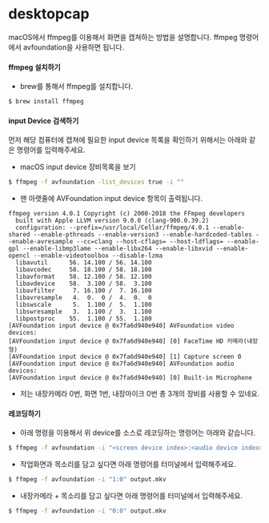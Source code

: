 # desktopcap
macOS에서 ffmpeg를 이용해서 화면을 캡쳐하는 방법을 설명합니다.
ffmpeg 명령어에서 avfoundation을 사용하면 됩니다.

#### ffmpeg 설치하기
- brew를 통해서 ffmpeg를 설치합니다.
```bash
$ brew install ffmpeg
```

#### input Device 검색하기
먼저 해당 컴퓨터에 캡쳐에 필요한 input device 목록을 확인하기 위해서는 아래와 같은 명령어를 입력해주세요.
- macOS input device 장비목록을 보기
```bash
$ ffmpeg -f avfoundation -list_devices true -i ""
```

- 맨 아랫줄에 AVFoundation input device 항목이 출력됩니다.

```
ffmpeg version 4.0.1 Copyright (c) 2000-2018 the FFmpeg developers
  built with Apple LLVM version 9.0.0 (clang-900.0.39.2)
  configuration: --prefix=/usr/local/Cellar/ffmpeg/4.0.1 --enable-shared --enable-pthreads --enable-version3 --enable-hardcoded-tables --enable-avresample --cc=clang --host-cflags= --host-ldflags= --enable-gpl --enable-libmp3lame --enable-libx264 --enable-libxvid --enable-opencl --enable-videotoolbox --disable-lzma
  libavutil      56. 14.100 / 56. 14.100
  libavcodec     58. 18.100 / 58. 18.100
  libavformat    58. 12.100 / 58. 12.100
  libavdevice    58.  3.100 / 58.  3.100
  libavfilter     7. 16.100 /  7. 16.100
  libavresample   4.  0.  0 /  4.  0.  0
  libswscale      5.  1.100 /  5.  1.100
  libswresample   3.  1.100 /  3.  1.100
  libpostproc    55.  1.100 / 55.  1.100
[AVFoundation input device @ 0x7fa6d940e940] AVFoundation video devices:
[AVFoundation input device @ 0x7fa6d940e940] [0] FaceTime HD 카메라(내장형)
[AVFoundation input device @ 0x7fa6d940e940] [1] Capture screen 0
[AVFoundation input device @ 0x7fa6d940e940] AVFoundation audio devices:
[AVFoundation input device @ 0x7fa6d940e940] [0] Built-in Microphone
```

- 저는 내장카메라 0번, 화면 1번, 내장마이크 0번 총 3개의 장비를 사용할 수 있네요.

#### 레코딩하기
- 아래 명령을 이용해서 위 device를 소스로 레코딩하는 명령어는 아래와 같습니다.
```bash
$ ffmpeg -f avfoundation -i "<screen device index>:<audio device index>" output.mkv
```

- 작업화면과 목소리를 담고 싶다면 아래 명령어를 터미널에서 입력해주세요.
```bash
$ ffmpeg -f avfoundation -i "1:0" output.mkv
```

- 내장카메라 + 목소리를 담고 싶다면 아래 명령어를 터미널에서 입력해주세요.
```bash
$ ffmpeg -f avfoundation -i "0:0" output.mkv
```
